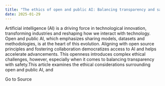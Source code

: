 ```yaml
---
title: "The ethics of open and public AI: Balancing transparency and safety"
date: 2025-01-29
---
```


Artificial intelligence (AI) is a driving force in technological innovation, transforming industries and reshaping how we interact with technology. Open and public AI, which emphasizes sharing models, datasets and methodologies, is at the heart of this evolution. Aligning with open source principles and fostering collaboration democratizes access to AI and helps accelerate advancements. This openness introduces complex ethical challenges, however, especially when it comes to balancing transparency with safety.This article examines the ethical considerations surrounding open and public AI, and

Go to Source
